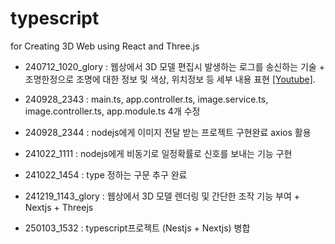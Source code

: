 # typescript

for Creating 3D Web using React and Three.js

- 240712_1020_glory : 웹상에서 3D 모델 편집시 발생하는 로그를 송신하는 기술 + 조명한정으로 조명에 대한 정보 및 색상, 위치정보 등 세부 내용 표현 [[Youtube]](https://www.youtube.com/watch?v=VWLwoarq4O8&t=54s).

- 240928_2343 : main.ts, app.controller.ts, image.service.ts, image.controller.ts, app.module.ts 4개 수정

- 240928_2344 : nodejs에게 이미지 전달 받는 프로젝트 구현완료 axios 활용

- 241022_1111 : nodejs에게 비동기로 일정확률로 신호를 보내는 기능 구현

- 241022_1454 : type 정하는 구문 추구 완료

- 241219_1143_glory : 웹상에서 3D 모델 렌더링 및 간단한 조작 기능 부여 + Nextjs + Threejs

- 250103_1532 : typescript프로젝트 (Nestjs + Nextjs) 병합